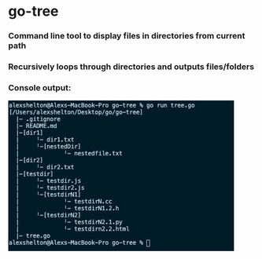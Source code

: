 # go-tree

### Command line tool to display files in directories from current path
### Recursively loops through directories and outputs files/folders

### Console output:
![alt text](https://raw.githubusercontent.com/alexshelto/go-tree/master/screenshots/output.jpeg)


